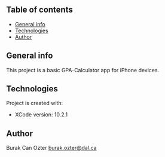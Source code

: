 ## Table of contents
* [General info](#general-info)
* [Technologies](#technologies)
* [Author](#author)

## General info
This project is a basic GPA-Calculator app for iPhone devices. 

	
## Technologies
Project is created with:
* XCode version: 10.2.1


## Author

Burak Can Ozter
burak.ozter@dal.ca
	
